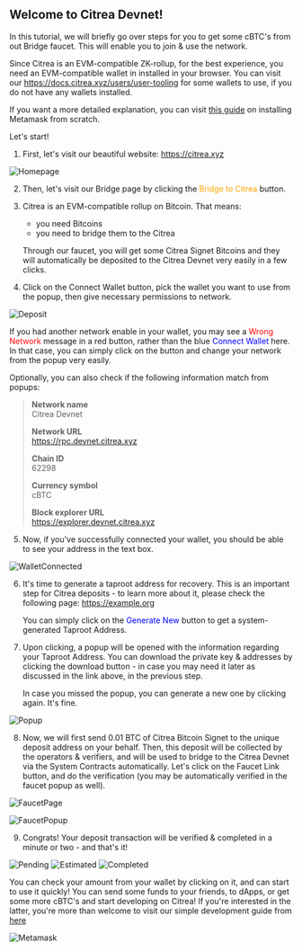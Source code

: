 
## Welcome to Citrea Devnet!

In this tutorial, we will briefly go over steps for you to get some cBTC's from out Bridge faucet. This will enable you to join & use the network. 

Since Citrea is an EVM-compatible ZK-rollup, for the best experience, you need an EVM-compatible wallet in installed in your browser. You can visit our https://docs.citrea.xyz/users/user-tooling for some wallets to use, if you do not have any wallets installed.

If you want a more detailed explanation, you can visit [this guide]() on installing Metamask from scratch. 

Let's start!

1. First, let's visit our beautiful website: https://citrea.xyz

![Homepage](/.gitbook/assets/user/1Homepage.png)

2. Then, let's visit our Bridge page by clicking the <span style="color: orange; display: inline;">Bridge to Citrea</span> button.

3. Citrea is an EVM-compatible rollup on Bitcoin. That means: 
    - you need Bitcoins
    - you need to bridge them to the Citrea

    Through our faucet, you will get some Citrea Signet Bitcoins and they will automatically be deposited to the Citrea Devnet very easily in a few clicks.

4. Click on the Connect Wallet button, pick the wallet you want to use from the popup, then give necessary permissions to network. 

![Deposit](/.gitbook/assets/user/2Deposit.png)

If you had another network enable in your wallet, you may see a <span style="color: red; display: inline;">Wrong Network</span> message in a red button, rather than the blue <span style="color: blue; display: inline;">Connect Wallet</span> here. In that case, you can simply click on the button and change your network from the popup very easily.

Optionally, you can also check if the following information match from popups:

>
> **Network name** \
> Citrea Devnet 
> 
> **Network URL** \
> https://rpc.devnet.citrea.xyz
> 
> **Chain ID** \
> 62298
>
> **Currency symbol** \
> cBTC
>
> **Block explorer URL** \
> https://explorer.devnet.citrea.xyz
>

5. Now, if you've successfully connected your wallet, you should be able to see your address in the text box.

![WalletConnected](/.gitbook/assets/user/3WalletConnected.png)

6. It's time to generate a taproot address for recovery. This is an important step for Citrea deposits - to learn more about it, please check the following page: https://example.org

    You can simply click on the <span style="color: blue; display: inline;">Generate New</span> button to get a system-generated Taproot Address.

7. Upon clicking, a popup will be opened with the information regarding your Taproot Address. You can download the private key & addresses by clicking the download button - in case you may need it later as discussed in the link above, in the previous step.

    In case you missed the popup, you can generate a new one by clicking again. It's fine.

![Popup](/.gitbook/assets/user/4Popup.png)

8. Now, we will first send 0.01 BTC of Citrea Bitcoin Signet to the unique deposit address on your behalf. Then, this deposit will be collected by the operators & verifiers, and will be used to bridge to the Citrea Devnet via the System Contracts automatically. Let's click on the Faucet Link button, and do the verification (you may be automatically verified in the faucet popup as well).

![FaucetPage](/.gitbook/assets/user/5FaucetPage.png)

![FaucetPopup](/.gitbook/assets/user/6FaucetPopup.png)

9. Congrats! Your deposit transaction will be verified & completed in a minute or two - and that's it! 

![Pending](/.gitbook/assets/user/7Pending.png)
![Estimated](/.gitbook/assets/user/8Estimated.png)
![Completed](/.gitbook/assets/user/9Completed.png)

You can check your amount from your wallet by clicking on it, and can start to use it quickly! You can send some funds to your friends, to dApps, or get some more cBTC's and start developing on Citrea! If you're interested in the latter, you're more than welcome to visit our simple development guide from [here](/developer-documentation/deployment-guide/README.md)

![Metamask](/.gitbook/assets/user/10Metamask.png)

